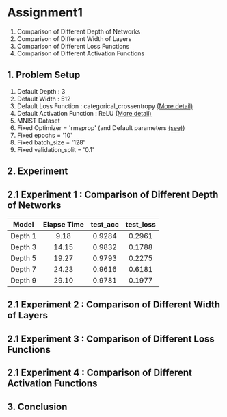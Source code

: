 # Assignment1

1. Comparison of Different Depth of Networks
2. Comparison of Different Width of Layers
3. Comparison of Different Loss Functions
4. Comparison of Different Activation Functions


## 1. Problem Setup
1. Default Depth : 3
2. Default Width : 512
3. Default Loss Function : categorical_crossentropy [(More detail)](https://keras.io/losses/#categorical_crossentropy)
4. Default Activation Function : ReLU [(More detail)](https://keras.io/activations/#relu)
5. MNIST Dataset
6. Fixed Optimizer = 'rmsprop' (and Default parameters [(see)](https://keras.io/optimizers/#rmsprop))
7. Fixed epochs = '10'
8. Fixed batch_size = '128'
9. Fixed validation_split = '0.1'

## 2. Experiment
## 2.1 Experiment 1 : Comparison of Different Depth of Networks
|Model  | Elapse Time| test_acc | test_loss |
|:-----:|:----------:|:--------:|:---------:|
|Depth 1| 9.18       |0.9284    |0.2961     |
|Depth 3| 14.15      |0.9832    |0.1788     |
|Depth 5| 19.27      |0.9793    |0.2275     |
|Depth 7| 24.23      |0.9616    |0.6181     |
|Depth 9| 29.10      |0.9781    |0.1977     |
## 2.1 Experiment 2 : Comparison of Different Width of Layers
## 2.1 Experiment 3 : Comparison of Different Loss Functions
## 2.1 Experiment 4 : Comparison of Different Activation Functions

## 3. Conclusion 



